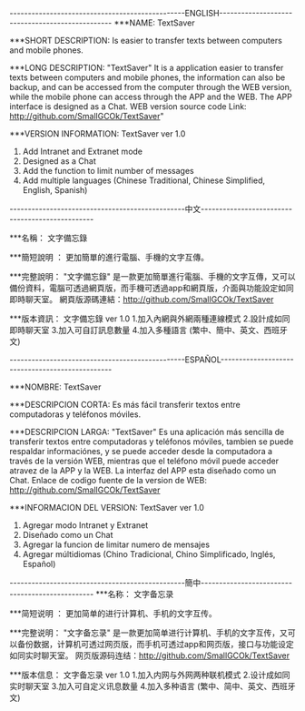 ------------------------------------------------ENGLISH------------------------------------------------
***NAME:
TextSaver

***SHORT DESCRIPTION:
Is easier to transfer texts between computers and mobile phones.

***LONG DESCRIPTION: 
"TextSaver"
It is a application easier to transfer texts between computers and mobile phones, the information can also be backup, and can be accessed from the computer through the WEB version, while the mobile phone can access through the APP and the WEB. The APP interface is designed as a Chat.
WEB version source code Link: http://github.com/SmallGCOk/TextSaver"

***VERSION INFORMATION: 
TextSaver ver 1.0
1. Add Intranet and Extranet mode
2. Designed as a Chat
3. Add the function to limit number of messages
4. Add multiple languages (Chinese Traditional, Chinese Simplified, English, Spanish)

------------------------------------------------中文------------------------------------------------

***名稱：
文字備忘錄

***簡短說明 ：
更加簡單的進行電腦、手機的文字互傳。

***完整說明：
"文字備忘錄"
是一款更加簡單進行電腦、手機的文字互傳，又可以備份資料，電腦可透過網頁版，而手機可透過app和網頁版，介面與功能設定如同即時聊天室。
網頁版源碼連結：http://github.com/SmallGCOk/TextSaver

***版本資訊：
文字備忘錄 ver 1.0
1.加入內網與外網兩種連線模式
2.設計成如同即時聊天室
3.加入可自訂訊息數量
4.加入多種語言 (繁中、簡中、英文、西班牙文)

------------------------------------------------ESPAÑOL------------------------------------------------

***NOMBRE: 
TextSaver

***DESCRIPCION CORTA: 
Es más fácil transferir textos entre computadoras y teléfonos móviles.

***DESCRIPCION LARGA: 
"TextSaver"
Es una aplicación más sencilla de transferir textos entre computadoras y teléfonos móviles, tambien se puede respaldar informaciónes, y se puede acceder desde la computadora a través de la versión WEB, mientras que el teléfono móvil puede acceder atravez de la APP y la WEB. La interfaz del APP esta diseñado como un Chat.
Enlace de codigo fuente de la version de WEB: http://github.com/SmallGCOk/TextSaver

***INFORMACION DEL VERSION: 
TextSaver ver 1.0
1. Agregar modo Intranet y Extranet
2. Diseñado como un Chat
3. Agregar la funcion de limitar numero de mensajes
4. Agregar múltidiomas (Chino Tradicional, Chino Simplificado, Inglés, Español)

------------------------------------------------簡中------------------------------------------------
***名称：
文字备忘录

***简短说明 ：
更加简单的进行计算机、手机的文字互传。

***完整说明：
"文字备忘录"
是一款更加简单进行计算机、手机的文字互传，又可以备份数据，计算机可透过网页版，而手机可透过app和网页版，接口与功能设定如同实时聊天室。
网页版源码连结：http://github.com/SmallGCOk/TextSaver

***版本信息：
文字备忘录 ver 1.0
1.加入内网与外网两种联机模式
2.设计成如同实时聊天室
3.加入可自定义讯息数量
4.加入多种语言 (繁中、简中、英文、西班牙文)
